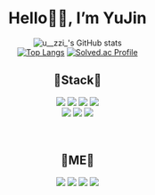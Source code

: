 <div align=center><h1>Hello🙋‍♀️, I’m YuJin </h1></div>

<div align="center">

![u__zzi_'s GitHub stats](https://github-readme-stats.vercel.app/api?username=gitujin&show_icons=true&theme=tokyonight)</br>
[![Top Langs](https://github-readme-stats.vercel.app/api/top-langs/?username=gitujin&layout=compact&theme=tokyonight)](https://github.com/anuraghazra/github-readme-stats)
[![Solved.ac Profile](http://mazassumnida.wtf/api/v2/generate_badge?boj=syj9471)](https://solved.ac/syj9471/)
  
</div>

<div align="center">

  ## 💎Stack💎 
  <img src="https://img.shields.io/badge/JAVA-007396?style=flat-square&logo=Java&logoColor=white"/>
  <img src="https://img.shields.io/badge/HTML-E34F26?style=flat-square&logo=HTML5&logoColor=white"/>
  <img src="https://img.shields.io/badge/CSS3-1572B6?style=flat-square&logo=CSS3&logoColor=white"/>
  <img src="https://img.shields.io/badge/JavaScript-F7DF1E?style=flat-square&logo=JavaScript&logoColor=white"/></br>
  <img src="https://img.shields.io/badge/JQuery-0769AD?style=flat-square&logo=JQuery&logoColor=white"/>
   <img src="https://img.shields.io/badge/JSP-2C2255?style=flat-square&logo=Eclipse IDE&logoColor=white"/>
  <img src="https://img.shields.io/badge/Spring-6DB33F?style=flat-square&logo=Spring&logoColor=white"/> 

</br>
</br>
</br>
  
  ## 💎ME💎  
  
  <a href="https://www.instagram.com/_study_u__zzi_/" target="_blank"><img src="https://img.shields.io/badge/Instagram-E4405F?style=flat-square&logo=Instagram&logoColor=white"/></a>
  <a href="mailto:syj991114@gmail.com" target="_blank"><img src="https://img.shields.io/badge/Gmail-EA4335?style=flat-square&logo=Gmail&logoColor=white"/></a>
  <a href="https://blog.naver.com/syj9471" target="_blank"><img src="https://img.shields.io/badge/blog-03C75A?style=flat-square&logo=Naver&logoColor=white"/></a>
  <a href="https://github.com/gitujin" target="_blank"><img src="https://img.shields.io/badge/GitHub-181717?style=flat-square&logo=GitHub&logoColor=white"/></a>
</div>

 </br> 
 </br>
 

